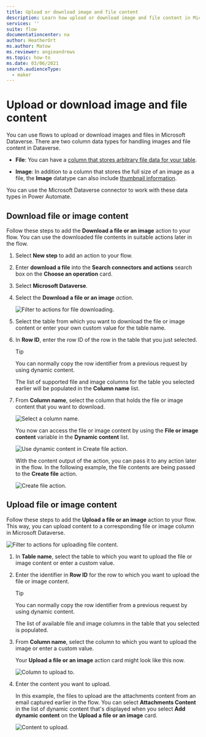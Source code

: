 ```yaml
---
title: Upload or download image and file content
description: Learn how upload or download image and file content in Microsoft Dataverse with flows.
services: ''
suite: flow
documentationcenter: na
author: HeatherOrt
ms.author: Matow
ms.reviewer: angieandrews
ms.topic: how-to
ms.date: 03/06/2021
search.audienceType: 
  - maker
---
```


# Upload or download image and file content

You can use flows to upload or download images and files in Microsoft Dataverse. There are two column data types for handling images and file content in Dataverse.

- **File**: You can have a [column that stores arbitrary file data for your table](/powerapps/developer/data-platform/file-attributes).

- **Image**: In addition to a column that stores the full size of an image as a file, the **Image** datatype can also include [thumbnail information](/powerapps/developer/data-platform/image-attributes).

You can use the Microsoft Dataverse connector to work with these data types in Power Automate.

## Download file or image content

Follow these steps to add the **Download a file or an image** action to your flow. You can use the downloaded file contents in suitable actions later in the flow.

1. Select **New step** to add an action to your flow.

1. Enter **download a file** into the **Search connectors and actions** search box on the **Choose an operation** card.

1. Select **Microsoft Dataverse**.

1. Select the **Download a file or an image** *action*.

   ![Filter to actions for file downloading.](../media/upload-download-file/upload-download-file.png "Filter to actions for file downloading")

1. Select the table from which you want to download the file or image content or enter your own custom value for the table name.

1. In **Row ID**, enter the row ID of the row in the table that you just selected.

   >[!TIP]
   >You can normally copy the row identifier from a previous request by using dynamic content.

   The list of supported file and image columns for the table you selected earlier will be populated in the **Column name** list.

1. From **Column name**, select the column that holds the file or image content that you want to download.

   ![Select a column name.](../media/upload-download-file/upload-download-file-complete.png "Select a column name")

   You now can access the file or image content by using the **File or image content** variable in the **Dynamic content** list.

      ![Use dynamic content in Create file action.](../media/upload-download-file/dynamic-content.png "Use dynamic content in Create file action")

   With the content output of the action, you can pass it to any action later in the flow. In the following example, the file contents are being passed to the **Create file** action.

      ![Create file action.](../media/upload-download-file/create-file.png "Create file action")

## Upload file or image content

Follow these steps to add the **Upload a file or an image** action to your flow. This way, you can upload content to a corresponding file or image column in Microsoft Dataverse.

   ![Filter to actions for uploading file content.](../media/upload-download-file/upload-file.png "Filter to actions for uploading file content")

1. In **Table name**, select the table to which you want to upload the file or image content or enter a custom value.  

1. Enter the identifier in **Row ID** for the row to which you want to upload the file or image content.  

   >[!TIP]
   >You can normally copy the row identifier from a previous request by using dynamic content.  

   The list of available file and image columns in the table that you selected is populated.

1. From **Column name**, select the column to which you want to upload the image or enter a custom value.

   Your **Upload a file or an image** action card might look like this now.

   ![Column to upload to.](../media/upload-download-file/upload-file-card.png "Column to upload to")

1. Enter the content you want to upload.

   In this example, the files to upload are the attachments content from an email captured earlier in the flow. You can select **Attachments Content** in the list of dynamic content that's displayed when you select **Add dynamic content** on the **Upload a file or an image** card.

   ![Content to upload.](../media/upload-download-file/upload-file-dynamic-content.png "Content to upload")

